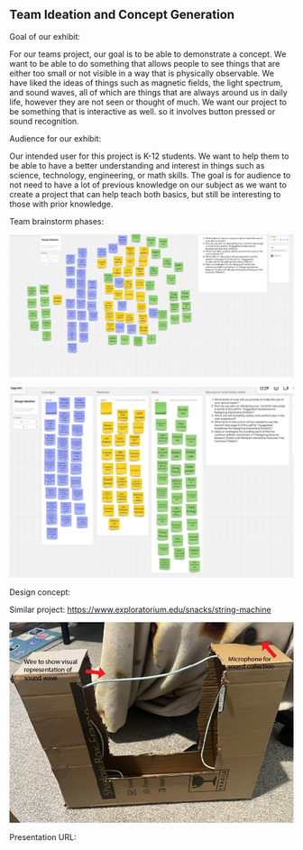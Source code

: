 ## Team Ideation and Concept Generation

Goal of our exhibit:

For our teams project, our goal is to be able to demonstrate a concept. We want to be able to do something that allows people to see things that are either too small or not visible in a way that is physically observable. We have liked the ideas of things such as magnetic fields, the light spectrum, and sound waves, all of which are things that are always around us in daily life, however they are not seen or thought of much. We want our project to be something that is interactive as well. so it involves button pressed or sound recognition.

Audience for our exhibit:

Our intended user for this project is K-12 students. We want to help them to be able to have a better understanding and interest in things such as science, technology, engineering, or math skills. The goal is for audience to not need to have a lot of previous knowledge on our subject as we want to create a project that can help teach both basics, but still be interesting to those with prior knowledge.

Team brainstorm phases:

![Ideas before organization](<Screenshot (116).png>)

![Organized brainstorming ideas](<Screenshot (115).png>)

Design concept:

Similar project: https://www.exploratorium.edu/snacks/string-machine

![Team protype mock representation](Protype.jpg)


Presentation URL: 